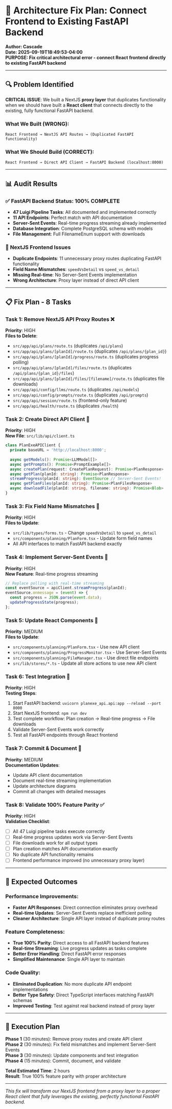 # 🚨 Architecture Fix Plan: Connect Frontend to Existing FastAPI Backend

**Author: Cascade**  
**Date: 2025-09-19T18:49:53-04:00**  
**PURPOSE: Fix critical architectural error - connect React frontend directly to existing FastAPI backend**

---

## 🔍 **Problem Identified**

**CRITICAL ISSUE**: We built a NextJS **proxy layer** that duplicates functionality when we should have built a **React client** that connects directly to the existing, fully functional FastAPI backend.

### **What We Built (WRONG)**:
```
React Frontend → NextJS API Routes → (Duplicated FastAPI functionality)
```

### **What We Should Build (CORRECT)**:
```  
React Frontend → Direct API Client → FastAPI Backend (localhost:8000)
```

---

## 📊 **Audit Results**

### ✅ **FastAPI Backend Status: 100% COMPLETE**
- **47 Luigi Pipeline Tasks**: All documented and implemented correctly
- **11 API Endpoints**: Perfect match with API documentation  
- **Server-Sent Events**: Real-time progress streaming already implemented
- **Database Integration**: Complete PostgreSQL schema with models
- **File Management**: Full FilenameEnum support with downloads

### 🚨 **NextJS Frontend Issues**
- **Duplicate Endpoints**: 11 unnecessary proxy routes duplicating FastAPI functionality
- **Field Name Mismatches**: `speedVsDetail` vs `speed_vs_detail`
- **Missing Real-time**: No Server-Sent Events implementation
- **Wrong Architecture**: Proxy layer instead of direct API client

---

## 📋 **Fix Plan - 8 Tasks**

### **Task 1**: Remove NextJS API Proxy Routes ❌
**Priority**: HIGH  
**Files to Delete**:
- `src/app/api/plans/route.ts` (duplicates `/api/plans`)
- `src/app/api/plans/[planId]/route.ts` (duplicates `/api/plans/{plan_id}`)  
- `src/app/api/plans/[planId]/progress/route.ts` (duplicates progress polling)
- `src/app/api/plans/[planId]/files/route.ts` (duplicates `/api/plans/{plan_id}/files`)
- `src/app/api/plans/[planId]/files/[filename]/route.ts` (duplicates file downloads)
- `src/app/api/config/llms/route.ts` (duplicates `/api/models`)
- `src/app/api/config/prompts/route.ts` (duplicates `/api/prompts`)
- `src/app/api/session/route.ts` (frontend-only feature)
- `src/app/api/health/route.ts` (duplicates `/health`)

### **Task 2**: Create Direct API Client 🔄
**Priority**: HIGH  
**New File**: `src/lib/api/client.ts`
```typescript
class PlanExeAPIClient {
  private baseURL = 'http://localhost:8000';
  
  async getModels(): Promise<LLMModel[]>
  async getPrompts(): Promise<PromptExample[]>  
  async createPlan(request: CreatePlanRequest): Promise<PlanResponse>
  async getPlan(planId: string): Promise<PlanResponse>
  streamProgress(planId: string): EventSource // Server-Sent Events!
  async getPlanFiles(planId: string): Promise<PlanFilesResponse>
  async downloadFile(planId: string, filename: string): Promise<Blob>
}
```

### **Task 3**: Fix Field Name Mismatches 🔄
**Priority**: HIGH  
**Files to Update**:
- `src/lib/types/forms.ts` - Change `speedVsDetail` to `speed_vs_detail`
- `src/components/planning/PlanForm.tsx` - Update form field names
- All API interfaces to match FastAPI backend exactly

### **Task 4**: Implement Server-Sent Events 🔄
**Priority**: HIGH  
**New Feature**: Real-time progress streaming
```typescript
// Replace polling with real-time streaming
const eventSource = apiClient.streamProgress(planId);
eventSource.onmessage = (event) => {
  const progress = JSON.parse(event.data);
  updateProgressState(progress);
};
```

### **Task 5**: Update React Components 🔄
**Priority**: MEDIUM  
**Files to Update**:
- `src/components/planning/PlanForm.tsx` - Use new API client
- `src/components/planning/ProgressMonitor.tsx` - Use Server-Sent Events
- `src/components/planning/FileManager.tsx` - Use direct file endpoints
- `src/lib/stores/*.ts` - Update all store actions to use new API client

### **Task 6**: Test Integration 🧪
**Priority**: HIGH  
**Testing Steps**:
1. Start FastAPI backend: `uvicorn planexe_api.api:app --reload --port 8000`
2. Start NextJS frontend: `npm run dev`
3. Test complete workflow: Plan creation → Real-time progress → File downloads
4. Validate Server-Sent Events work correctly
5. Test all FastAPI endpoints through React frontend

### **Task 7**: Commit & Document 📝
**Priority**: MEDIUM  
**Documentation Updates**:
- Update API client documentation
- Document real-time streaming implementation  
- Update architecture diagrams
- Commit all changes with detailed messages

### **Task 8**: Validate 100% Feature Parity ✅
**Priority**: HIGH  
**Validation Checklist**:
- [ ] All 47 Luigi pipeline tasks execute correctly
- [ ] Real-time progress updates work via Server-Sent Events
- [ ] File downloads work for all output types
- [ ] Plan creation matches API documentation exactly
- [ ] No duplicate API functionality remains
- [ ] Frontend performance improved (no unnecessary proxy layer)

---

## 🎯 **Expected Outcomes**

### **Performance Improvements**:
- **Faster API Responses**: Direct connection eliminates proxy overhead
- **Real-time Updates**: Server-Sent Events replace inefficient polling
- **Cleaner Architecture**: Single API layer instead of duplicate proxy routes

### **Feature Completeness**:
- **True 100% Parity**: Direct access to all FastAPI backend features
- **Real-time Streaming**: Live progress updates as tasks complete
- **Better Error Handling**: Direct FastAPI error responses
- **Simplified Maintenance**: Single API layer to maintain

### **Code Quality**:
- **Eliminated Duplication**: No more duplicate API endpoint implementations
- **Better Type Safety**: Direct TypeScript interfaces matching FastAPI schemas  
- **Improved Testing**: Test against real backend instead of proxy layer

---

## 🚀 **Execution Plan**

**Phase 1** (30 minutes): Remove proxy routes and create API client  
**Phase 2** (30 minutes): Fix field mismatches and implement Server-Sent Events  
**Phase 3** (30 minutes): Update components and test integration  
**Phase 4** (15 minutes): Commit, document, and validate

**Total Estimated Time**: 2 hours  
**Result**: True 100% feature parity with proper architecture

---

*This fix will transform our NextJS frontend from a proxy layer to a proper React client that fully leverages the existing, perfectly functional FastAPI backend.*
